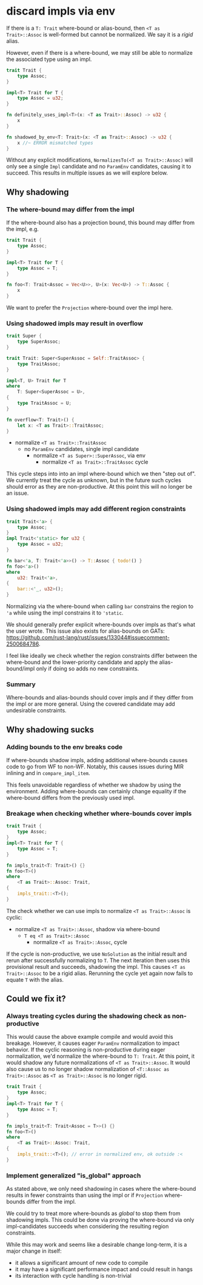 # discard impls via env

If there is a `T: Trait` where-bound or alias-bound, then `<T as Trait>::Assoc` is well-formed but cannot be normalized. We say it is a *rigid* alias.

However, even if there is a where-bound, we may still be able to normalize the associated type using an impl.
```rust
trait Trait {
    type Assoc;
}

impl<T> Trait for T {
    type Assoc = u32;
}

fn definitely_uses_impl<T>(x: <T as Trait>::Assoc) -> u32 {
    x
}

fn shadowed_by_env<T: Trait>(x: <T as Trait>::Assoc) -> u32 {
    x //~ ERROR mismatched types
}
```

Without any explicit modifications, `NormalizesTo(<T as Trait>::Assoc)` will only see a single `Impl` candidate and no `ParamEnv` candidates, causing it to succeed. This results in multiple issues as we will explore below.

## Why shadowing

### The where-bound may differ from the impl

If the where-bound also has a projection bound, this bound may differ from the impl, e.g.
```rust
trait Trait {
    type Assoc;
}

impl<T> Trait for T {
    type Assoc = T;
}

fn foo<T: Trait<Assoc = Vec<U>>, U>(x: Vec<U>) -> T::Assoc {
    x
}
```
We want to prefer the `Projection` where-bound over the impl here.

### Using shadowed impls may result in overflow

```rust
trait Super {
    type SuperAssoc;
}

trait Trait: Super<SuperAssoc = Self::TraitAssoc> {
    type TraitAssoc;
}

impl<T, U> Trait for T
where
    T: Super<SuperAssoc = U>,
{
    type TraitAssoc = U;
}

fn overflow<T: Trait>() {
    let x: <T as Trait>::TraitAssoc;
}
```
- normalize `<T as Trait>::TraitAssoc`
    - no `ParamEnv` candidates, single impl candidate
        - normalize `<T as Super>::SuperAssoc`, via env
            - normalize `<T as Trait>::TraitAssoc` cycle

This cycle steps into into an impl where-bound which we then "step out of". We currently treat the cycle as unknown, but in the future such cycles should error as they are non-productive. At this point this will no longer be an issue.

### Using shadowed impls may add different region constraints

```rust
trait Trait<'a> {
    type Assoc;
}
impl Trait<'static> for u32 {
    type Assoc = u32;
}

fn bar<'a, T: Trait<'a>>() -> T::Assoc { todo!() }
fn foo<'a>()
where
    u32: Trait<'a>,
{
    bar::<'_, u32>();
}
```
Normalizing via the where-bound when calling `bar` constrains the region to `'a` while using the impl constrains it to `'static`.

We should generally prefer explicit where-bounds over impls as that's what the user wrote. This issue also exists for alias-bounds on GATs: https://github.com/rust-lang/rust/issues/133044#issuecomment-2500684786.

I feel like ideally we check whether the region constraints differ between the where-bound and the lower-priority candidate and apply the alias-bound/impl only if doing so adds no new constraints.

### Summary

Where-bounds and alias-bounds should cover impls and if they differ from the impl or are more general. Using the covered candidate may add undesirable constraints.

## Why shadowing sucks

### Adding bounds to the env breaks code

If where-bounds shadow impls, adding additional where-bounds causes code to go from WF to non-WF. Notably, this causes issues during MIR inlining and in `compare_impl_item`. 

This feels unavoidable regardless of whether we shadow by using the environment. Adding where-bounds can certainly change equality if the where-bound differs from the previously used impl.

### Breakage when checking whether where-bounds cover impls

```rust
trait Trait {
    type Assoc;
}
impl<T> Trait for T {
    type Assoc = T;
}

fn impls_trait<T: Trait>() {}
fn foo<T>() 
where
    <T as Trait>::Assoc: Trait,
{
    impls_trait::<T>();
}
```
The check whether we can use impls to normalize `<T as Trait>::Assoc` is cyclic:
- normalize `<T as Trait>::Assoc`, shadow via where-bound
    - `T eq <T as Trait>::Assoc`
        - normalize `<T as Trait>::Assoc`, cycle

If the cycle is non-productive, we use `NoSolution` as the initial
result and rerun after successfully normalizing to `T`. The next iteration then uses this provisional result and succeeds, shadowing the impl. This causes `<T as Trait>::Assoc` to be a rigid alias. Rerunning the cycle yet again now fails to equate `T` with the alias.

## Could we fix it?

### Always treating cycles during the shadowing check as non-productive

This would cause the above example compile and would avoid this breakage. However, it causes eager `ParamEnv` normalization to impact behavior. If the cyclic reasoning is non-productive during eager normalization, we'd normalize the where-bound to `T: Trait`. At this point, it would shadow any future normalizations of `<T as Trait>::Assoc`. It would also cause us to no longer shadow normalization of `<T::Assoc as Trait>::Assoc` as `<T as Trait>::Assoc` is no longer rigid.

```rust
trait Trait {
    type Assoc;
}
impl<T> Trait for T {
    type Assoc = T;
}

fn impls_trait<T: Trait<Assoc = T>>() {}
fn foo<T>() 
where
    <T as Trait>::Assoc: Trait,
{
    impls_trait::<T>(); // error in normalized env, ok outside :<
}
```

### Implement generalized "is_global" approach

As stated above, we only need shadowing in cases where the where-bound results in fewer constraints than using the impl or if `Projection` where-bounds differ from the impl.

We could try to treat more where-bounds as *global* to stop them from shadowing impls. This could be done via proving the where-bound via only impl-candidates succeeds when considering the resulting region constraints.

While this may work and seems like a desirable change long-term, it is a major change in itself:
- it allows a significant amount of new code to compile
- it may have a significant performance impact and could result in hangs
- its interaction with cycle handling is non-trivial

